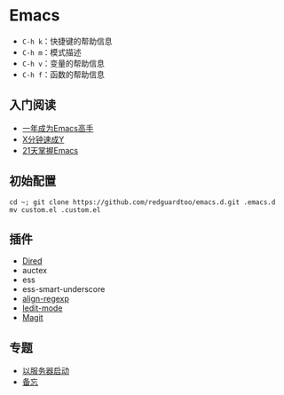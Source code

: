 # Emacs

- `C-h k`：快捷键的帮助信息
- `C-h m`：模式描述
- `C-h v`：变量的帮助信息
- `C-h f`：函数的帮助信息


## 入门阅读

- [一年成为Emacs高手](https://github.com/redguardtoo/mastering-emacs-in-one-year-guide/blob/master/guide-zh.org)
- [X分钟速成Y](https://learnxinyminutes.com/docs/zh-cn/elisp-cn/)
- [21天掌握Emacs](http://book.emacs-china.org/)

## 初始配置
```
cd ~; git clone https://github.com/redguardtoo/emacs.d.git .emacs.d
mv custom.el .custom.el
```

## 插件

- [Dired](dired.md)
- auctex
- ess
- ess-smart-underscore
- [align-regexp](align.md)
- [Iedit-mode](iedit.md)
- [Magit](magit.md)

## 专题

- [以服务器启动](server.md)
- [备忘](memo.md)

